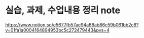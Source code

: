 # 실습, 과제, 수업내용 정리 note

https://www.notion.so/e5677fb57ae94a68ab86c59b061bb2c8?v=01fa1a0004164894953bc5c272479443&pvs=4
